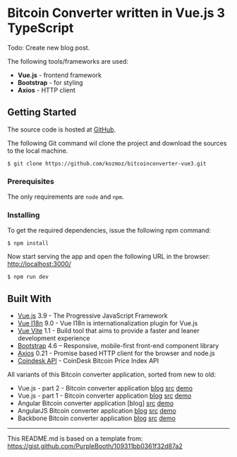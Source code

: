 # Bitcoin Converter written in Vue.js 3 TypeScript

Todo: Create new blog post.

The following tools/frameworks are used:

* **Vue.js** - frontend framework
* **Bootstrap** - for styling
* **Axios** - HTTP client

## Getting Started

The source code is hosted at [GitHub](https://github.com/kozmoz/bitcoinconverter-vue3).

The following Git command wil clone the project and download the sources to the local machine.

```
$ git clone https://github.com/kozmoz/bitcoinconverter-vue3.git 
```

### Prerequisites

The only requirements are `node` and `npm`.

### Installing

To get the required dependencies, issue the following npm command:

```
$ npm install
```

Now start serving the app and open the following URL in the browser:
[http://localhost:3000/](http://localhost:3000/)

```
$ npm run dev
```

## Built With

* [Vue.js](https://vuejs.org) 3.9 - The Progressive JavaScript Framework
* [Vue I18n](https://kazupon.github.io/vue-i18n/) 9.0 - Vue I18n is internationalization plugin for Vue.js
* [Vue Vite](https://github.com/vitejs/vite/blob/main/docs/guide/index.md) 1.1 - Build tool that aims to provide a faster and leaner development experience
* [Bootstrap](https://getbootstrap.com) 4.6 – Responsive, mobile-first front-end component library
* [Axios](https://github.com/axios/axios) 0.21 - Promise based HTTP client for the browser and node.js
* [Coindesk API](https://www.coindesk.com/api) - CoinDesk Bitcoin Price Index API

All variants of this Bitcoin converter application, sorted from new to old:

* Vue.js - part 2 - Bitcoin converter application [blog](https://juur.link/2019/01/vue-js-angularjs-done-right-part-2/) [src](https://github.com/kozmoz/bitcoinconverter-vue) [demo](http://sandbox.juurlink.org/vuejs-part-2/)
* Vue.js - part 1 - Bitcoin converter application [blog](https://juur.link/2019/01/vue-js-angularjs-done-right/) [src](https://github.com/kozmoz/bitcoinconverter-vue/tree/without-single-file-components) [demo](http://sandbox.juurlink.org/vuejs/)
* Angular Bitcoin converter application [blog] [src](https://github.com/kozmoz/bitcoinconverter-angular2) [demo](http://sandbox.juurlink.org/angularjs2/)
* AngularJS Bitcoin converter application [blog](https://juur.link/2013/05/angularjs/) [src](https://github.com/kozmoz/bitcoinconverter-angular1) [demo](http://sandbox.juurlink.org/angularjs/)
* Backbone Bitcoin converter application [blog](https://juur.link/2013/10/backbone-js-introductie/) [src](https://github.com/kozmoz/bitcoinconverter-backbone) [demo](http://sandbox.juurlink.org/backbone/)

---

This README.md is based on a template from:
https://gist.github.com/PurpleBooth/109311bb0361f32d87a2
